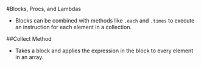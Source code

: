 #Blocks, Procs, and Lambdas

- Blocks can be combined with methods like ```.each``` and ```.times``` to execute an instruction for each element in a collection.

##Collect Method

- Takes a block and applies the expression in the block to every element in an array.
